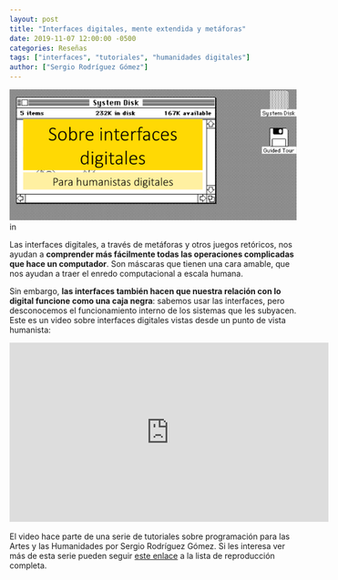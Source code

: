 ```yaml
---
layout: post
title: "Interfaces digitales, mente extendida y metáforas"
date: 2019-11-07 12:00:00 -0500
categories: Reseñas
tags: ["interfaces", "tutoriales", "humanidades digitales"]
author: ["Sergio Rodríguez Gómez"]
---
```


![Imagen ilustrativa que muestra la interfaz de escritorio de un imac de los años 80](/assets/blog/interfaces.jpg)in

Las interfaces digitales, a través de metáforas y otros juegos retóricos, nos ayudan a **comprender más fácilmente todas las operaciones complicadas que hace un computador**. Son máscaras que tienen una cara amable, que nos ayudan a traer el enredo computacional a escala humana.

Sin embargo, **las interfaces también hacen que nuestra relación con lo digital funcione como una caja negra**: sabemos usar las interfaces, pero desconocemos el funcionamiento interno de los sistemas que les subyacen. Este es un video sobre interfaces digitales vistas desde un punto de vista humanista:

<iframe width="560" height="315" src="https://www.youtube.com/embed/rCe1xEIIC0s?si=nIHyzoOyQdazTaI2" title="YouTube video player" frameborder="0" allow="accelerometer; autoplay; clipboard-write; encrypted-media; gyroscope; picture-in-picture; web-share" allowfullscreen></iframe>

El video hace parte de una serie de tutoriales sobre programación para las Artes y las Humanidades por Sergio Rodríguez Gómez. Si les interesa ver más de esta serie pueden seguir [este enlace](https://www.youtube.com/watch?v=rCe1xEIIC0s&list=PLifoFTjT9Girce17PqzzaEsBFGgy0cYyF) a la lista de reproducción completa.